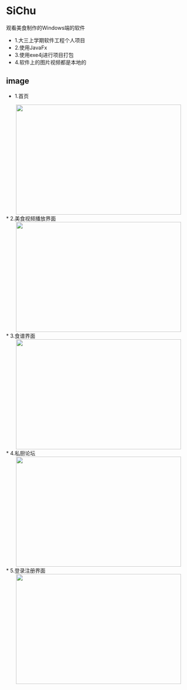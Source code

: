 # SiChu
观看美食制作的Windows端的软件
* 1.大三上学期软件工程个人项目
* 2.使用JavaFx
* 3.使用exe4j进行项目打包
* 4.软件上的图片视频都是本地的
## image
* 1.首页
<div align=center><img src="https://github.com/wzdnh/SiChu/blob/master/SiChu/img/1.png" width="450" height="300" /></div>
* 2.美食视频播放界面
<div align=center><img src="https://github.com/wzdnh/SiChu/blob/master/SiChu/img/2.png" width="450" height="300" /></div>
* 3.食谱界面
<div align=center><img src="https://github.com/wzdnh/SiChu/blob/master/SiChu/img/3.png" width="450" height="300" /></div>
* 4.私厨论坛
<div align=center><img src="https://github.com/wzdnh/SiChu/blob/master/SiChu/img/4.png" width="450" height="300" /></div>
* 5.登录注册界面
<div align=center><img src="https://github.com/wzdnh/SiChu/blob/master/SiChu/img/5.png" width="450" height="300" /></div>

